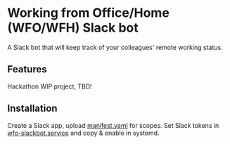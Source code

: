 # Working from Office/Home (WFO/WFH) Slack bot

A Slack bot that will keep track of your colleagues' remote working status.

## Features

Hackathon WIP project, TBD!

## Installation
Create a Slack app, upload [manifest.yaml](manifest.yaml) for scopes.
Set Slack tokens in [wfo-slackbot.service](wfo-slackbot.service) and copy & enable in systemd.
